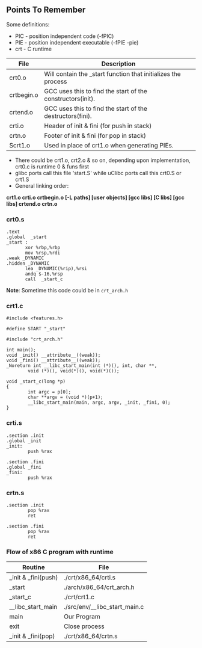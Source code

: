 ## Points To Remember

Some definitions:
- PIC - position independent code (-fPIC)
- PIE - position independent executable (-fPIE -pie)
- crt - C runtime

File | Description
------------ | -------------
crt0.o 	|  Will contain the _start function that initializes the process
crtbegin.o	|  GCC uses this to find the start of the constructors(init).
crtend.o	|  GCC uses this to find the start of the destructors(fini).
crti.o	|  Header of init & fini (for push in stack)
crtn.o 	|  Footer of init & fini (for pop in stack)
Scrt1.o    |Used in place of crt1.o when generating PIEs.

- There could be crt1.o, crt2.o & so on, depending upon implementation, crt0.c is runtime 0 & funs first
- glibc ports call this file 'start.S' while uClibc ports call this crt0.S or crt1.S
- General linking order: 

 **crt1.o crti.o crtbegin.o [-L paths] [user objects] [gcc libs] [C libs] [gcc libs] crtend.o crtn.o**

### crt0.s 
```
.text 
.global  _start  
_start : 
       xor %rbp,%rbp 
       mov %rsp,%rdi 
.weak _DYNAMIC 
.hidden _DYNAMIC 
       lea _DYNAMIC(%rip),%rsi 
       andq $-16,%rsp 
       call  _start_c 
```
**Note**: Sometime this code could be in `crt_arch.h`

### crt1.c

```
#include <features.h>

#define START "_start"

#include "crt_arch.h"

int main();
void _init() __attribute__((weak));
void _fini() __attribute__((weak));
_Noreturn int __libc_start_main(int (*)(), int, char **,
        void (*)(), void(*)(), void(*)());

void _start_c(long *p)
{
        int argc = p[0];
        char **argv = (void *)(p+1);
        __libc_start_main(main, argc, argv, _init, _fini, 0);
}
```
### crti.s
```
.section .init
.global _init
_init:
        push %rax

.section .fini
.global _fini
_fini:
        push %rax
```
### crtn.s
```
.section .init
        pop %rax
        ret

.section .fini
        pop %rax
        ret
```

### Flow of x86 C program with runtime
Routine | File
------------ | -------------
_init & _fini(push)	 | ./crt/x86_64/crti.s
_start		  |        ./arch/x86_64/crt_arch.h
_start_c		   |     ./crt/crt1.c
__libc_start_main	|./src/env/__libc_start_main.c
main		|	          Our Program
exit		|	          Close process
_init & _fini(pop)	 | ./crt/x86_64/crtn.s
